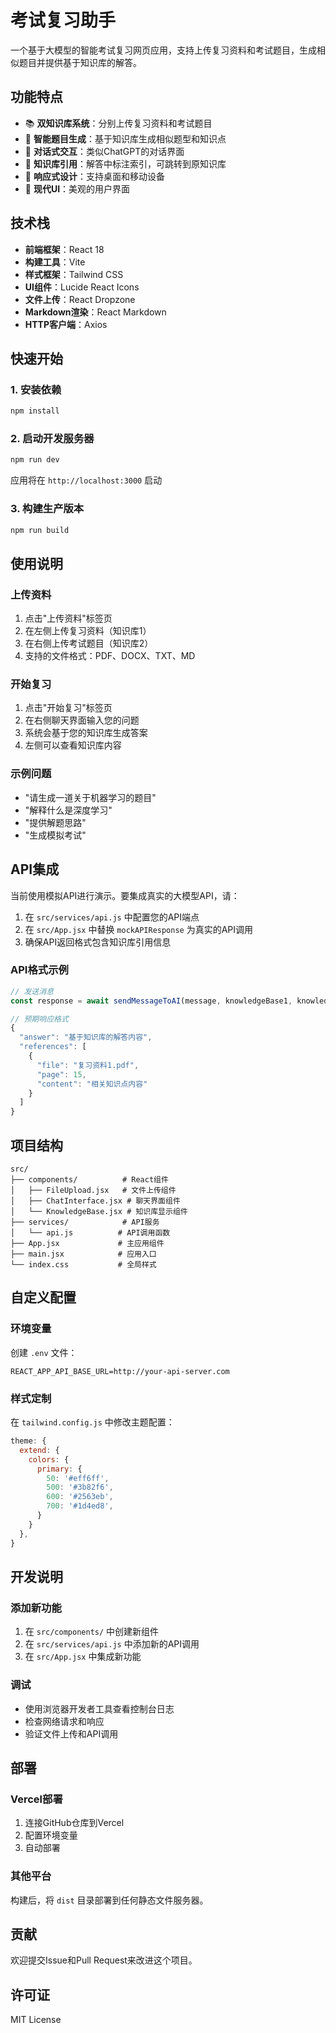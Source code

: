 # 考试复习助手

一个基于大模型的智能考试复习网页应用，支持上传复习资料和考试题目，生成相似题目并提供基于知识库的解答。

## 功能特点

- 📚 **双知识库系统**：分别上传复习资料和考试题目
- 🤖 **智能题目生成**：基于知识库生成相似题型和知识点
- 💬 **对话式交互**：类似ChatGPT的对话界面
- 📖 **知识库引用**：解答中标注索引，可跳转到原知识库
- 📱 **响应式设计**：支持桌面和移动设备
- 🎨 **现代UI**：美观的用户界面

## 技术栈

- **前端框架**：React 18
- **构建工具**：Vite
- **样式框架**：Tailwind CSS
- **UI组件**：Lucide React Icons
- **文件上传**：React Dropzone
- **Markdown渲染**：React Markdown
- **HTTP客户端**：Axios

## 快速开始

### 1. 安装依赖

```bash
npm install
```

### 2. 启动开发服务器

```bash
npm run dev
```

应用将在 `http://localhost:3000` 启动

### 3. 构建生产版本

```bash
npm run build
```

## 使用说明

### 上传资料

1. 点击"上传资料"标签页
2. 在左侧上传复习资料（知识库1）
3. 在右侧上传考试题目（知识库2）
4. 支持的文件格式：PDF、DOCX、TXT、MD

### 开始复习

1. 点击"开始复习"标签页
2. 在右侧聊天界面输入您的问题
3. 系统会基于您的知识库生成答案
4. 左侧可以查看知识库内容

### 示例问题

- "请生成一道关于机器学习的题目"
- "解释什么是深度学习"
- "提供解题思路"
- "生成模拟考试"

## API集成

当前使用模拟API进行演示。要集成真实的大模型API，请：

1. 在 `src/services/api.js` 中配置您的API端点
2. 在 `src/App.jsx` 中替换 `mockAPIResponse` 为真实的API调用
3. 确保API返回格式包含知识库引用信息

### API格式示例

```javascript
// 发送消息
const response = await sendMessageToAI(message, knowledgeBase1, knowledgeBase2)

// 预期响应格式
{
  "answer": "基于知识库的解答内容",
  "references": [
    {
      "file": "复习资料1.pdf",
      "page": 15,
      "content": "相关知识点内容"
    }
  ]
}
```

## 项目结构

```
src/
├── components/          # React组件
│   ├── FileUpload.jsx   # 文件上传组件
│   ├── ChatInterface.jsx # 聊天界面组件
│   └── KnowledgeBase.jsx # 知识库显示组件
├── services/            # API服务
│   └── api.js          # API调用函数
├── App.jsx             # 主应用组件
├── main.jsx            # 应用入口
└── index.css           # 全局样式
```

## 自定义配置

### 环境变量

创建 `.env` 文件：

```env
REACT_APP_API_BASE_URL=http://your-api-server.com
```

### 样式定制

在 `tailwind.config.js` 中修改主题配置：

```javascript
theme: {
  extend: {
    colors: {
      primary: {
        50: '#eff6ff',
        500: '#3b82f6',
        600: '#2563eb',
        700: '#1d4ed8',
      }
    }
  },
}
```

## 开发说明

### 添加新功能

1. 在 `src/components/` 中创建新组件
2. 在 `src/services/api.js` 中添加新的API调用
3. 在 `src/App.jsx` 中集成新功能

### 调试

- 使用浏览器开发者工具查看控制台日志
- 检查网络请求和响应
- 验证文件上传和API调用

## 部署

### Vercel部署

1. 连接GitHub仓库到Vercel
2. 配置环境变量
3. 自动部署

### 其他平台

构建后，将 `dist` 目录部署到任何静态文件服务器。

## 贡献

欢迎提交Issue和Pull Request来改进这个项目。

## 许可证

MIT License 